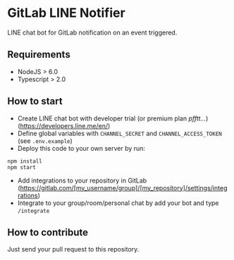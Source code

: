 GitLab LINE Notifier
====================

LINE chat bot for GitLab notification on an event triggered.

## Requirements
 - NodeJS > 6.0
 - Typescript > 2.0

## How to start
 - Create LINE chat bot with developer trial (or premium plan *pfftt...*) (https://developers.line.me/en/)
 - Define global variables with `CHANNEL_SECRET` and `CHANNEL_ACCESS_TOKEN` (see `.env.example`)
 - Deploy this code to your own server by run:

```
npm install
npm start
```

 - Add integrations to your repository in GitLab (https://gitlab.com/[my_username/group]/[my_repository]/settings/integrations)
 - Integrate to your group/room/personal chat by add your bot and type `/integrate`

## How to contribute
Just send your pull request to this repository.
